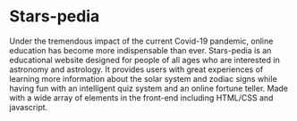 # Stars-pedia
Under the tremendous impact of the current Covid-19 pandemic, online education has become more indispensable than ever. Stars-pedia is an educational website designed for people of all ages who are interested in astronomy and astrology. It provides users with great experiences of learning more information about the solar system and zodiac signs while having fun with an intelligent quiz system and an online fortune teller. Made with a wide array of elements in the front-end including HTML/CSS and javascript.
